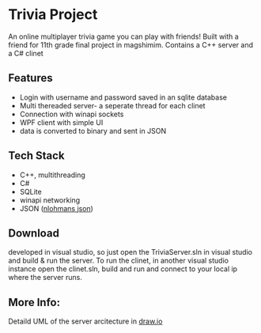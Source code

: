 # Trivia Project

An online multiplayer trivia game you can play with friends!
Built with a friend for 11th grade final project in magshimim.
Contains a C++ server and a C# clinet

## Features
 - Login with username and password saved in an sqlite database
 - Multi thereaded server- a seperate thread for each clinet
 - Connection with winapi sockets
 - WPF client with simple UI
 - data is converted to binary and sent in JSON

## Tech Stack
 - C++, multithreading
 - C#
 - SQLite
 - winapi networking
 - JSON ([nlohmans json](https://github.com/nlohmann/json))

## Download
developed in visual studio, so just open the TriviaServer.sln in visual studio and build & run the server.
To run the clinet, in another visual studio instance open the clinet.sln, build and run and connect to your local ip where the server runs.


## More Info:
Detaild UML of the server arcitecture in [draw.io](https://app.diagrams.net) 
